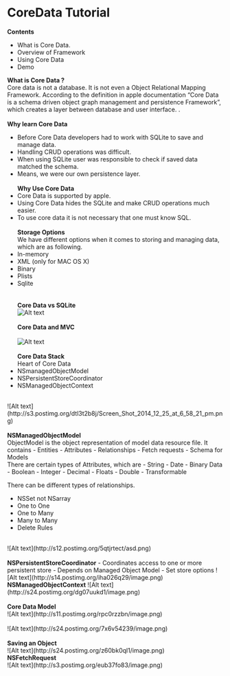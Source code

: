 CoreData Tutorial
=============
<b>Contents</b>
- What is Core Data.
- Overview of Framework
- Using Core Data
- Demo

<b>What is Core Data ?</b><br/>
Core data is not a database.
It is not even a Object Relational Mapping Framework.
According to the definition in apple documentation “Core Data is a schema driven object graph management and persistence Framework”, which creates a layer between database and user interface.
. <br/><br/>
<b>Why learn Core Data</b><br/>
- Before Core Data developers had to work with SQLite to save and manage data.
- Handling CRUD operations was difficult.
- When using SQLite user was responsible to check if saved data matched the schema.
- Means, we were our own persistence layer.<br/><br/>
<b>Why Use Core Data</b><br/>
- Core Data is supported by apple.
- Using Core Data hides the SQLite and make CRUD operations much easier.
- To use core data it is not necessary that one must know SQL.<br/><br/>
<b>Storage Options</b><br/>
We have different options when it comes to storing and managing data,  which are as following.<br/>
- In-memory 
- XML (only for MAC OS X)
- Binary
- Plists
- Sqlite<br/><br/><br/>
<b>Core Data vs  SQLite</b><br/>
![Alt text](http://s13.postimg.org/jfbkrdofb/Screen_Shot_2014_12_25_at_5_48_48_pm.png) <br/><br/>
<b>Core Data and MVC</b><br/><br/>
![Alt text](http://s23.postimg.org/s00kw6v3f/Screen_Shot_2014_12_25_at_5_55_42_pm.png) <br/><br/>
<b>Core Data Stack</b><br/>
Heart of Core Data
- NSmanagedObjectModel
- NSPersistentStoreCoordinator
- NSManagedObjectContext
<br/>
![Alt text](http://s3.postimg.org/dtl3t2b8j/Screen_Shot_2014_12_25_at_6_58_21_pm.png)<br/><br/>
<b>NSManagedObjectModel</b>
<br/>
ObjectModel is the object representation of model data resource file.
It contains
- Entities
- Attributes
- Relationships
- Fetch requests
- Schema for Models<br/>
There are certain types of Attributes, which are
 - String
 - Date
 - Binary Data
 - Boolean
 - Integer
 - Decimal
 - Floats
 - Double
 - Transformable
 <br/>

There can be different types of relationships.
- NSSet not NSarray
- One to One
- One to Many
- Many to Many 
- Delete Rules
<br/>
![Alt text](http://s12.postimg.org/5qtjrtect/asd.png)
<br/><br/>
<b>NSPersistentStoreCoordinator</b>
- Coordinates access to one or more persistent store
- Depends on Managed Object Model
- Set store options
![Alt text](http://s14.postimg.org/iha026q29/image.png)
<br/>
<b>NSManagedObjectContext</b>
![Alt text](http://s24.postimg.org/dg07uukd1/image.png)
<br/>
<br/>
<b>Core Data Model</b><br/>
![Alt text](http://s11.postimg.org/rpc0rzzbn/image.png)
<br/>
<br/>
![Alt text](http://s24.postimg.org/7x6v54239/image.png)
<br/><br/>
<b>Saving an Object</b><br/>
![Alt text](http://s24.postimg.org/z60bk0ql1/image.png)
<br/>
<b>NSFetchRequest</b><br/>
![Alt text](http://s3.postimg.org/eub37fo83/image.png)


